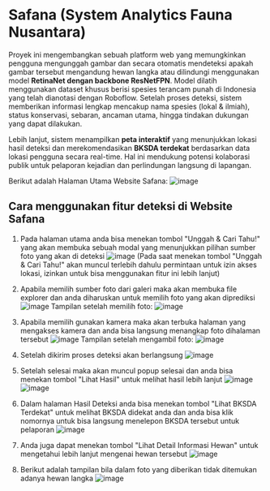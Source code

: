 # Safana (System Analytics Fauna Nusantara)

Proyek ini mengembangkan sebuah platform web yang memungkinkan pengguna mengunggah gambar dan secara otomatis mendeteksi apakah gambar tersebut mengandung hewan langka atau dilindungi menggunakan model **RetinaNet dengan backbone ResNetFPN**. Model dilatih menggunakan dataset khusus berisi spesies terancam punah di Indonesia yang telah dianotasi dengan Roboflow. Setelah proses deteksi, sistem memberikan informasi lengkap mencakup nama spesies (lokal & ilmiah), status konservasi, sebaran, ancaman utama, hingga tindakan dukungan yang dapat dilakukan.

Lebih lanjut, sistem menampilkan **peta interaktif** yang menunjukkan lokasi hasil deteksi dan merekomendasikan **BKSDA terdekat** berdasarkan data lokasi pengguna secara real-time. Hal ini mendukung potensi kolaborasi publik untuk pelaporan kejadian dan perlindungan langsung di lapangan.

Berikut adalah Halaman Utama Website Safana:
![image](https://github.com/user-attachments/assets/998f74e9-fc6e-4dc9-9334-a4f7b51c437f)

## Cara menggunakan fitur deteksi di Website Safana
1. Pada halaman utama anda bisa menekan tombol "Unggah & Cari Tahu!" yang akan membuka sebuah modal yang menunjukkan pilihan sumber foto yang akan di deteksi
![image](https://github.com/user-attachments/assets/6828191a-7fe1-4e72-b66b-408b71fc540f)
(Pada saat menekan tombol "Unggah & Cari Tahu!" akan muncul terlebih dahulu permintaan untuk izin akses lokasi, izinkan untuk bisa menggunakan fitur ini lebih lanjut)

2. Apabila memilih sumber foto dari galeri maka akan membuka file explorer dan anda diharuskan untuk memilih foto yang akan diprediksi
![image](https://github.com/user-attachments/assets/9fe43c4a-8f85-4b16-ad7e-15dfb259ca85)
Tampilan setelah memilih foto:
![image](https://github.com/user-attachments/assets/e9497cfd-3828-4f12-8698-d939022867eb)

4. Apabila memilih gunakan kamera maka akan terbuka halaman yang mengakses kamera dan anda bisa langsung menangkap foto dihalaman tersebut
![image](https://github.com/user-attachments/assets/4aa4aceb-6f27-4597-9e7b-e017a33a128b)
Tampilan setelah mengambil foto:
![image](https://github.com/user-attachments/assets/d090fb76-17cc-445e-822d-cec125063ed6)

6. Setelah dikirim proses deteksi akan berlangsung
![image](https://github.com/user-attachments/assets/7485e347-4beb-4dcf-9cfb-5d2924320045)

7. Setelah selesai maka akan muncul popup selesai dan anda bisa menekan tombol "Lihat Hasil" untuk melihat hasil lebih lanjut
![image](https://github.com/user-attachments/assets/91542ed1-7226-476d-9c1d-79b8cd57267f)
![image](https://github.com/user-attachments/assets/20e68883-8e16-4393-8018-978350dce259)

8. Dalam halaman Hasil Deteksi anda bisa menekan tombol "Lihat BKSDA Terdekat" untuk melihat BKSDA didekat anda dan anda bisa klik nomornya untuk bisa langsung menelepon BKSDA tersebut untuk pelaporan
![image](https://github.com/user-attachments/assets/38901df4-028a-40b3-ba54-fe3bbbc3a269)

9. Anda juga dapat menekan tombol "Lihat Detail Informasi Hewan" untuk mengetahui lebih lanjut mengenai hewan tersebut
![image](https://github.com/user-attachments/assets/b7529bba-9923-4114-a9d8-1df2a02674b8)

10. Berikut adalah tampilan bila dalam foto yang diberikan tidak ditemukan adanya hewan langka
![image](https://github.com/user-attachments/assets/990732e8-3df1-4f41-98ea-b791b013e125)

